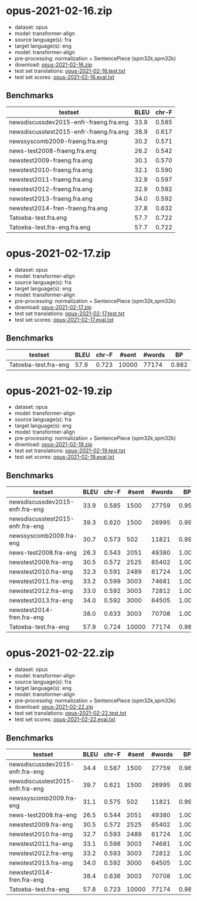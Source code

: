 # opus-2021-02-16.zip

* dataset: opus
* model: transformer-align
* source language(s): fra
* target language(s): eng
* model: transformer-align
* pre-processing: normalization + SentencePiece (spm32k,spm32k)
* download: [opus-2021-02-16.zip](https://object.pouta.csc.fi/Tatoeba-MT-models/fra-eng/opus-2021-02-16.zip)
* test set translations: [opus-2021-02-16.test.txt](https://object.pouta.csc.fi/Tatoeba-MT-models/fra-eng/opus-2021-02-16.test.txt)
* test set scores: [opus-2021-02-16.eval.txt](https://object.pouta.csc.fi/Tatoeba-MT-models/fra-eng/opus-2021-02-16.eval.txt)

## Benchmarks

| testset               | BLEU  | chr-F |
|-----------------------|-------|-------|
| newsdiscussdev2015-enfr-fraeng.fra.eng 	| 33.9 	| 0.585 |
| newsdiscusstest2015-enfr-fraeng.fra.eng 	| 38.9 	| 0.617 |
| newssyscomb2009-fraeng.fra.eng 	| 30.2 	| 0.571 |
| news-test2008-fraeng.fra.eng 	| 26.2 	| 0.542 |
| newstest2009-fraeng.fra.eng 	| 30.1 	| 0.570 |
| newstest2010-fraeng.fra.eng 	| 32.1 	| 0.590 |
| newstest2011-fraeng.fra.eng 	| 32.9 	| 0.597 |
| newstest2012-fraeng.fra.eng 	| 32.9 	| 0.592 |
| newstest2013-fraeng.fra.eng 	| 34.0 	| 0.592 |
| newstest2014-fren-fraeng.fra.eng 	| 37.8 	| 0.632 |
| Tatoeba-test.fra.eng 	| 57.7 	| 0.722 |
| Tatoeba-test.fra-eng.fra.eng 	| 57.7 	| 0.722 |

# opus-2021-02-17.zip

* dataset: opus
* model: transformer-align
* source language(s): fra
* target language(s): eng
* model: transformer-align
* pre-processing: normalization + SentencePiece (spm32k,spm32k)
* download: [opus-2021-02-17.zip](https://object.pouta.csc.fi/Tatoeba-MT-models/fra-eng/opus-2021-02-17.zip)
* test set translations: [opus-2021-02-17.test.txt](https://object.pouta.csc.fi/Tatoeba-MT-models/fra-eng/opus-2021-02-17.test.txt)
* test set scores: [opus-2021-02-17.eval.txt](https://object.pouta.csc.fi/Tatoeba-MT-models/fra-eng/opus-2021-02-17.eval.txt)

## Benchmarks

| testset | BLEU  | chr-F | #sent | #words | BP |
|---------|-------|-------|-------|--------|----|
| Tatoeba-test.fra-eng 	| 57.9 	| 0.723 	| 10000 	| 77174 	| 0.982 |

# opus-2021-02-19.zip

* dataset: opus
* model: transformer-align
* source language(s): fra
* target language(s): eng
* model: transformer-align
* pre-processing: normalization + SentencePiece (spm32k,spm32k)
* download: [opus-2021-02-19.zip](https://object.pouta.csc.fi/Tatoeba-MT-models/fra-eng/opus-2021-02-19.zip)
* test set translations: [opus-2021-02-19.test.txt](https://object.pouta.csc.fi/Tatoeba-MT-models/fra-eng/opus-2021-02-19.test.txt)
* test set scores: [opus-2021-02-19.eval.txt](https://object.pouta.csc.fi/Tatoeba-MT-models/fra-eng/opus-2021-02-19.eval.txt)

## Benchmarks

| testset | BLEU  | chr-F | #sent | #words | BP |
|---------|-------|-------|-------|--------|----|
| newsdiscussdev2015-enfr.fra-eng 	| 33.9 	| 0.585 	| 1500 	| 27759 	| 0.958 |
| newsdiscusstest2015-enfr.fra-eng 	| 39.3 	| 0.620 	| 1500 	| 26995 	| 0.992 |
| newssyscomb2009.fra-eng 	| 30.7 	| 0.573 	| 502 	| 11821 	| 0.996 |
| news-test2008.fra-eng 	| 26.3 	| 0.543 	| 2051 	| 49380 	| 1.000 |
| newstest2009.fra-eng 	| 30.5 	| 0.572 	| 2525 	| 65402 	| 1.000 |
| newstest2010.fra-eng 	| 32.3 	| 0.591 	| 2489 	| 61724 	| 1.000 |
| newstest2011.fra-eng 	| 33.2 	| 0.599 	| 3003 	| 74681 	| 1.000 |
| newstest2012.fra-eng 	| 33.0 	| 0.592 	| 3003 	| 72812 	| 1.000 |
| newstest2013.fra-eng 	| 34.0 	| 0.592 	| 3000 	| 64505 	| 1.000 |
| newstest2014-fren.fra-eng 	| 38.0 	| 0.633 	| 3003 	| 70708 	| 1.000 |
| Tatoeba-test.fra-eng 	| 57.9 	| 0.724 	| 10000 	| 77174 	| 0.981 |

# opus-2021-02-22.zip

* dataset: opus
* model: transformer-align
* source language(s): fra
* target language(s): eng
* model: transformer-align
* pre-processing: normalization + SentencePiece (spm32k,spm32k)
* download: [opus-2021-02-22.zip](https://object.pouta.csc.fi/Tatoeba-MT-models/fra-eng/opus-2021-02-22.zip)
* test set translations: [opus-2021-02-22.test.txt](https://object.pouta.csc.fi/Tatoeba-MT-models/fra-eng/opus-2021-02-22.test.txt)
* test set scores: [opus-2021-02-22.eval.txt](https://object.pouta.csc.fi/Tatoeba-MT-models/fra-eng/opus-2021-02-22.eval.txt)

## Benchmarks

| testset | BLEU  | chr-F | #sent | #words | BP |
|---------|-------|-------|-------|--------|----|
| newsdiscussdev2015-enfr.fra-eng 	| 34.4 	| 0.587 	| 1500 	| 27759 	| 0.960 |
| newsdiscusstest2015-enfr.fra-eng 	| 39.7 	| 0.621 	| 1500 	| 26995 	| 0.993 |
| newssyscomb2009.fra-eng 	| 31.1 	| 0.575 	| 502 	| 11821 	| 0.999 |
| news-test2008.fra-eng 	| 26.5 	| 0.544 	| 2051 	| 49380 	| 1.000 |
| newstest2009.fra-eng 	| 30.5 	| 0.572 	| 2525 	| 65402 	| 1.000 |
| newstest2010.fra-eng 	| 32.7 	| 0.593 	| 2489 	| 61724 	| 1.000 |
| newstest2011.fra-eng 	| 33.1 	| 0.598 	| 3003 	| 74681 	| 1.000 |
| newstest2012.fra-eng 	| 33.2 	| 0.593 	| 3003 	| 72812 	| 1.000 |
| newstest2013.fra-eng 	| 34.0 	| 0.592 	| 3000 	| 64505 	| 1.000 |
| newstest2014-fren.fra-eng 	| 38.4 	| 0.636 	| 3003 	| 70708 	| 1.000 |
| Tatoeba-test.fra-eng 	| 57.8 	| 0.723 	| 10000 	| 77174 	| 0.983 |

